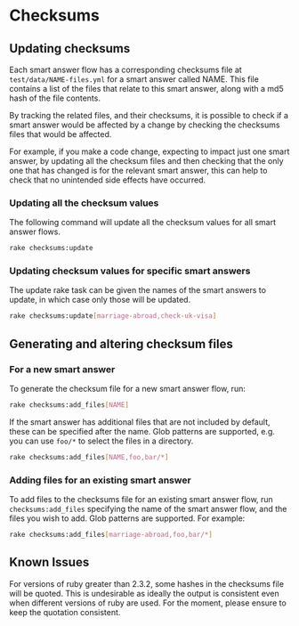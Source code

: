 # Checksums

## Updating checksums

Each smart answer flow has a corresponding checksums file at
`test/data/NAME-files.yml` for a smart answer called NAME. This file
contains a list of the files that relate to this smart answer, along
with a md5 hash of the file contents.

By tracking the related files, and their checksums, it is possible to
check if a smart answer would be affected by a change by checking the
checksums files that would be affected.

For example, if you make a code change, expecting to impact just one
smart answer, by updating all the checksum files and then checking
that the only one that has changed is for the relevant smart answer,
this can help to check that no unintended side effects have occurred.

### Updating all the checksum values

The following command will update all the checksum values for all
smart answer flows.

```bash
rake checksums:update
```

### Updating checksum values for specific smart answers

The update rake task can be given the names of the smart answers to
update, in which case only those will be updated.

```bash
rake checksums:update[marriage-abroad,check-uk-visa]
```

## Generating and altering checksum files

### For a new smart answer

To generate the checksum file for a new smart answer flow, run:

```bash
rake checksums:add_files[NAME]
```

If the smart answer has additional files that are not included by
default, these can be specified after the name. Glob patterns are
supported, e.g. you can use `foo/*` to select the files in a
directory.

```bash
rake checksums:add_files[NAME,foo,bar/*]
```

### Adding files for an existing smart answer

To add files to the checksums file for an existing smart answer flow,
run `checksums:add_files` specifying the name of the smart answer
flow, and the files you wish to add. Glob patterns are supported. For
example:

```bash
rake checksums:add_files[marriage-abroad,foo,bar/*]
```

## Known Issues

For versions of ruby greater than 2.3.2, some hashes in the checksums
file will be quoted. This is undesirable as ideally the output is
consistent even when different versions of ruby are used. For the
moment, please ensure to keep the quotation consistent.
